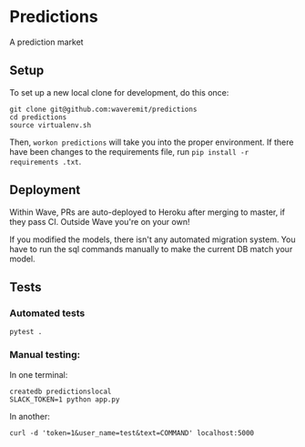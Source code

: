 # Predictions

A prediction market

## Setup

To set up a new local clone for development, do this once:

    git clone git@github.com:waveremit/predictions
    cd predictions
    source virtualenv.sh

Then, `workon predictions` will take you into the proper environment. If there
have been changes to the requirements file, run `pip install -r requirements
.txt`.

## Deployment

Within Wave, PRs are auto-deployed to Heroku after merging to master, if they
pass CI.  Outside Wave you're on your own!

If you modified the models, there isn't any automated migration system.  You
have to run the sql commands manually to make the current DB match your model.

## Tests

### Automated tests

    pytest .

### Manual testing:

In one terminal:

    createdb predictionslocal
    SLACK_TOKEN=1 python app.py

In another:

    curl -d 'token=1&user_name=test&text=COMMAND' localhost:5000
